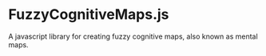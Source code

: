 # FuzzyCognitiveMaps.js
A javascript library for creating fuzzy cognitive maps, also known as mental maps.
